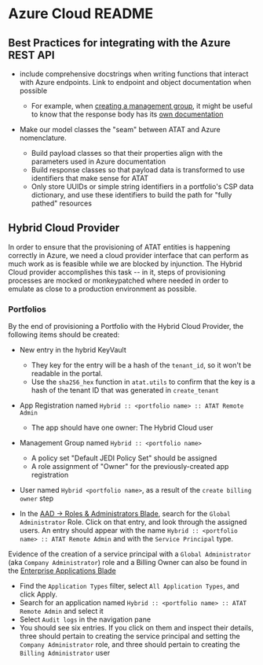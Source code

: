 # Azure Cloud README

## Best Practices for integrating with the Azure REST API

- include comprehensive docstrings when writing functions that interact with Azure endpoints. Link to endpoint and object documentation when possible

  - For example, when [creating a management group](https://docs.microsoft.com/en-us/rest/api/resources/managementgroups/createorupdate), it might be useful to know that the response body has its [own documentation](https://docs.microsoft.com/en-us/rest/api/resources/managementgroups/createorupdate#azureasyncoperationresults)

- Make our model classes the "seam" between ATAT and Azure nomenclature.

  - Build payload classes so that their properties align with the parameters used in Azure documentation
  - Build response classes so that payload data is transformed to use identifiers that make sense for ATAT
  - Only store UUIDs or simple string identifiers in a portfolio's CSP data dictionary, and use these identifiers to build the path for "fully pathed" resources

## Hybrid Cloud Provider

In order to ensure that the provisioning of ATAT entities is happening correctly in Azure, we need a cloud provider interface that can perform as much work as is feasible while we are blocked by injunction. The Hybrid Cloud provider accomplishes this task -- in it, steps of provisioning processes are mocked or monkeypatched where needed in order to emulate as close to a production environment as possible.

### Portfolios

By the end of provisioning a Portfolio with the Hybrid Cloud Provider, the following items should be created:

- New entry in the hybrid KeyVault

  - They key for the entry will be a hash of the `tenant_id`, so it won't be readable in the portal.
  - Use the `sha256_hex` function in `atat.utils` to confirm that the key is a hash of the tenant ID that was generated in `create_tenant`

- App Registration named `Hybrid :: <portfolio name> :: ATAT Remote Admin`

  - The app should have one owner: The Hybrid Cloud user

- Management Group named `Hybrid :: <portfolio name>`

  - A policy set "Default JEDI Policy Set" should be assigned
  - A role assignment of "Owner" for the previously-created app registration

- User named `Hybrid <portfolio name>`, as a result of the `create billing owner` step

- In the [AAD -> Roles & Administrators Blade](https://portal.azure.com/#blade/Microsoft_AAD_IAM/ActiveDirectoryMenuBlade/RolesAndAdministrators), search for the `Global Administrator` Role. Click on that entry, and look through the assigned users. An entry should appear with the name `Hybrid :: <portfolio name> :: ATAT Remote Admin` and with the `Service Principal` type.

Evidence of the creation of a service principal with a `Global Administrator` (aka `Company Administrator`) role and a Billing Owner can also be found in the [Enterprise Applications Blade](https://portal.azure.com/#blade/Microsoft_AAD_IAM/StartboardApplicationsMenuBlade/AllApps_)

- Find the `Application Types` filter, select `All Application Types`, and click Apply.
- Search for an application named `Hybrid :: <portfolio name> :: ATAT Remote Admin` and select it
- Select `Audit logs` in the navigation pane
- You should see six entries. If you click on them and inspect their details, three should pertain to creating the service principal and setting the `Company Administrator` role, and three should pertain to creating the `Billing Administrator` user

